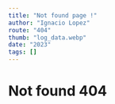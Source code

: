 ```yaml
---
title: "Not found page !"
author: "Ignacio Lopez"
route: "404"
thumb: "log_data.webp"
date: "2023"
tags: []
---
```


# Not found 404